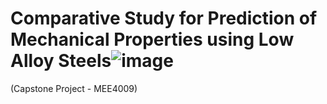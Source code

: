 # Comparative Study for Prediction of Mechanical Properties using Low Alloy Steels![image](https://user-images.githubusercontent.com/48713928/154208724-acea78a7-92f6-406c-a4cf-25483b25c54a.png)
(Capstone Project - MEE4009)
